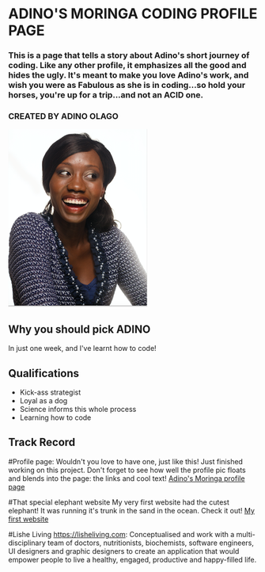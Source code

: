 # **ADINO'S MORINGA CODING PROFILE PAGE**
### This is a page that tells a story about Adino's short journey of coding. Like any other profile, it emphasizes all the good and hides the ugly. It's meant to make you love Adino's work, and wish you were as Fabulous as she is in coding...so hold your horses, you're up for a trip...and not an ACID one.
### CREATED BY **ADINO OLAGO**
![Adino Olago](https://github.com/Adino-S/Adino-Friday-23-November-Assignment/blob/master/Images/AdinoProfilePic.png)
## Why you should pick ADINO
In just one week, and I've learnt how to code!

## Qualifications
* Kick-ass strategist
* Loyal as a dog
* Science informs this whole process
* Learning how to code

## Track Record

#Profile page: Wouldn't you love to have one, just like this!
Just finished working on this project. Don't forget to see how well the profile pic floats and blends into the page: the links and cool text!
[Adino's Moringa profile page](https://github.com/Adino-S/Friday-Assignments/blob/master/index.html)

#That special elephant website
My very first website had the cutest elephant! It was running it's trunk in the sand in the ocean. Check it out!
[My first website](https://github.com/Adino-S/my-first-website/blob/master/index.html)

#Lishe Living https://lisheliving.com:
Conceptualised and work with a multi-disciplinary team of doctors, nutritionists, biochemists, software engineers, UI designers and graphic designers to create an application that would empower people to live a healthy, engaged, productive and happy-filled life.
